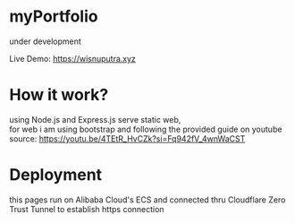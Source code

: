 # myPortfolio
under development

Live Demo: https://wisnuputra.xyz

# How it work?
using Node.js and Express.js serve static web,  
for web i am using bootstrap and following the provided guide on youtube
source: https://youtu.be/4TEtR_HvCZk?si=Fq942fV_4wnWaCST

# Deployment
this pages run on Alibaba Cloud's ECS and connected thru Cloudflare Zero Trust Tunnel to establish https connection
